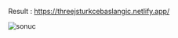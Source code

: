 Result :
https://threejsturkcebaslangic.netlify.app/

![sonuc](https://user-images.githubusercontent.com/96357374/218334358-bd14e52b-330e-447a-9c0c-abe576c6ad87.gif)
